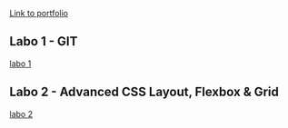 [Link to portfolio](https://github.com/BramTheunis/2imd-webtech3-portfolio)

## Labo 1 - GIT
[labo 1](https://github.com/BramTheunis/2imd-webtech3-portfolio/tree/master/labo1-git)

## Labo 2 - Advanced CSS Layout, Flexbox & Grid
[labo 2](https://github.com/BramTheunis/2imd-webtech3-portfolio/tree/master/labo2)